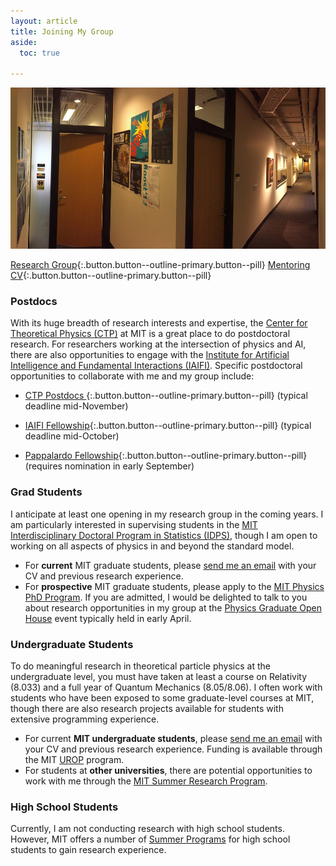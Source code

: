 ```yaml
---
layout: article
title: Joining My Group
aside:
  toc: true

---
```


<img class="image-h image-h--lg" src="images/ctp_hallway_small.jpg" title="6-318"/>

[Research Group](group){:.button.button--outline-primary.button--pill}
[Mentoring CV](cv#mentoring){:.button.button--outline-primary.button--pill}

### Postdocs

With its huge breadth of research interests and expertise, the [Center for Theoretical Physics (CTP)](http://ctp.mit.edu/) at MIT is a great place to do postdoctoral research.  For researchers working at the intersection of physics and AI, there are also opportunities to engage with the [Institute for Artificial Intelligence and Fundamental Interactions (IAIFI)]([http://iaifi.org/).  Specific postdoctoral opportunities to collaborate with me and my group include:

  * [CTP Postdocs ](http://academicjobsonline.org/ajo/MIT/CTP/){:.button.button--outline-primary.button--pill} (typical deadline mid-November)
  
  * [IAIFI Fellowship](https://iaifi.org/fellows.html){:.button.button--outline-primary.button--pill}  (typical deadline mid-October)
  
  * [Pappalardo Fellowship](https://physics.mit.edu/research/pappalardo-fellowships-in-physics/){:.button.button--outline-primary.button--pill} (requires nomination in early September)


### Grad Students

I anticipate at least one opening in my research group in the coming years.  I am particularly interested in supervising students in the [MIT Interdisciplinary Doctoral Program in Statistics (IDPS)](https://stat.mit.edu/academics/idps/idps-physics/), though I am open to working on all aspects of physics in and beyond the standard model. 

  * For **current** MIT graduate students, please [send me an email](mailto:jthaler@mit.edu) with your CV and previous research experience.
  * For **prospective** MIT graduate students, please apply to the [MIT Physics PhD Program](https://physics.mit.edu/academic-programs/graduate-students/graduate-admissions/).  If you are admitted, I would be delighted to talk to you about research opportunities in my group at the [Physics Graduate Open House](https://physics.mit.edu/openhouse/) event typically held in early April.


### Undergraduate Students

To do meaningful research in theoretical particle physics at the undergraduate level, you must have taken at least a course on Relativity (8.033) and a full year of Quantum Mechanics (8.05/8.06).  I often work with students who have been exposed to some graduate-level courses at MIT, though there are also research projects available for students with extensive programming experience.

  * For current **MIT undergraduate students**, please [send me an email](mailto:jthaler@mit.edu) with your CV and previous research experience.  Funding is available through the MIT [UROP](http://web.mit.edu/UROP/) program.
  * For students at **other universities**, there are potential opportunities to work with me through the [MIT Summer Research Program](https://oge.mit.edu/graddiversity/msrp/).


### High School Students

Currently, I am not conducting research with high school students.  However, MIT offers a number of [Summer Programs](http://www.mitadmissions.org/topics/before/summer_programs/) for high school students to gain research experience.
